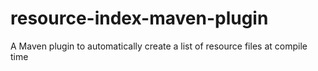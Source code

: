 # resource-index-maven-plugin
A Maven plugin to automatically create a list of resource files at compile time
